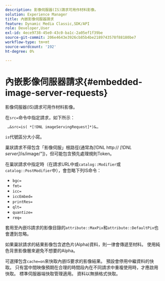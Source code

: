 ```yaml
---
description: 影像伺服器(IS)請求可用作材料影像。
solution: Experience Manager
title: 內嵌影像伺服器請求
feature: Dynamic Media Classic,SDK/API
role: Developer,User
exl-id: 4ece9738-45e0-43c0-ba1c-2a05ef1f39be
source-git-commit: 206e4643e3926cb85b4be2189743578f88180be7
workflow-type: tm+mt
source-wordcount: '192'
ht-degree: 0%

---
```


# 內嵌影像伺服器請求{#embedded-image-server-requests}

影像伺服器(IS)請求可用作材料影像。

在`src=`命令中指定請求，如下所示：

` …&src=is( *[!DNL imageServingRequest]*)&…`

`is`代號區分大小寫。

巢狀請求不得包含「影像伺服」根路徑(通常為[!DNL http:// *[!DNL server]*/is/image/&quot;])，但可能包含預先處理規則Token。

在巢狀請求中指定時（在請求URL中或`catalog::Modifier`或`catalog::PostModifier`中），會忽略下列IS命令：

* `bgc=`
* `fmt=`
* `icc=`
* `iccEmbed=`
* `printRes=`
* `qlt=`
* `quantize=`
* `req=`

套用至內嵌IS請求的影像目錄的`attribute::MaxPix`和`attribute::DefaultPix`也會遭到忽略。

如果巢狀請求的結果影像包含遮色片(Alpha)資料，則一律會傳遞至材料。 使用純色背景影像層來避免不想要的Alpha。

可選擇包含`cache=on`來快取內嵌IS要求的影像結果。 預設會停用中繼資料的快取。 只有當中間映像預期在合理的時間段內在不同請求中重複使用時，才應啟用快取。 標準伺服器端快取管理適用。 資料以無損格式快取。

